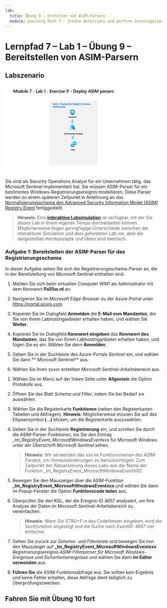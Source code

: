 ```yaml
---
lab:
  title: Übung 9 – Erstellen von ASIM-Parsern
  module: Learning Path 7 - Create detections and perform investigations using Microsoft Sentinel
---
```


# Lernpfad 7 – Lab 1 – Übung 9 – Bereitstellen von ASIM-Parsern

## Labszenario

![Übersicht über Lab.](../Media/SC-200-Lab_Diagrams_Mod7_L1_Ex9.png)

Sie sind als Security Operations Analyst für ein Unternehmen tätig, das Microsoft Sentinel implementiert hat. Sie müssen ASIM-Parser für ein bestimmtes Windows-Registrierungsereignis modellieren. Diese Parser werden zu einem späteren Zeitpunkt in Anlehnung an das [Normalisierungsschema des Advanced Security Information Model (ASIM) Registry Event](https://docs.microsoft.com/en-us/azure/sentinel/registry-event-normalization-schema) fertiggestellt.

>**Hinweis:** Eine **[interaktive Labsimulation](https://mslabs.cloudguides.com/guides/SC-200%20Lab%20Simulation%20-%20Create%20Advanced%20Security%20Information%20Model%20Parsers)** ist verfügbar, mit der Sie dieses Lab in Ihrem eigenen Tempo durcharbeiten können. Möglicherweise liegen geringfügige Unterschiede zwischen der interaktiven Simulation und dem gehosteten Lab vor, aber die dargestellten Kernkonzepte und Ideen sind identisch. 

### Aufgabe 1: Bereitstellen der ASIM-Parser für das Registrierungsschema

In dieser Aufgabe sehen Sie sich die Registrierungsschema-Parser an, die in der Bereitstellung von Microsoft Sentinel enthalten sind.

1. Melden Sie sich beim virtuellen Computer WIN1 als Administrator mit dem Kennwort **Pa55w.rd** an.  

1. Navigieren Sie im Microsoft Edge-Browser zu der Azure-Portal unter https://portal.azure.com.

1. Kopieren Sie im Dialogfeld **Anmelden** die **E-Mail vom Mandanten**, die Sie von Ihrem Labhostinganbieter erhalten haben, und wählen Sie **Weiter**.

1. Kopieren Sie im Dialogfeld **Kennwort eingeben** das **Kennwort des Mandanten**, das Sie von Ihrem Labhostinganbieter erhalten haben, und fügen Sie es ein. Wählen Sie dann **Anmelden**.

1. Geben Sie in der Suchleiste des Azure-Portals *Sentinel* ein, und wählen Sie dann ** Microsoft Sentinel** aus.

1. Wählen Sie Ihren zuvor erstellten Microsoft Sentinel-Arbeitsbereich aus.

<!--- 1. In the Edge browser, open a new tab (Ctrl+T) and navigate to the Microsoft Sentinel GitHub ASIM page <https://github.com/Azure/Azure-Sentinel/tree/master/ASIM>.

 1. On the right pane, select the **Onboard community content** link. This will open a new tab in the Edge Browser for Microsoft Sentinel GitHub content. **Hint:** You might need to scroll right to see the link. Alternatively, follow this link instead: [Microsoft Sentinel on GitHub](https://github.com/Azure/Azure-Sentinel).

    >**Note:** In the **ASIM** folder you can deploy templates that contain all ASIM parsers, but we will only focus on the Registry Schema.

<!--- 1. Scroll down and next to **Registry Event**, select the **Deploy to Azure** button.

1. For *Resource Group*, select **RG-Defender** where your Sentinel workspace resides.

1. For *Workspace*, type your Sentinel workspace name, like *uniquenameDefender*.

1. Leave the other default values and select **Review + create**.

1. Select **Create** to deploy the template. Notice the Names of the different resources. 

1. After the deployment completes return to the *Microsoft Sentinel* tab. --->

1. Wählen Sie im Menü auf der linken Seite unter **Allgemein** die Option *Protokolle* aus.

1. Öffnen Sie das Blatt *Schema und Filter*, indem Sie bei Bedarf **>>** auswählen.

1. Wählen Sie die Registerkarte **Funktionen** (neben den Registerkarten Tabellen und Abfragen). **Hinweis:** Möglicherweise müssen Sie auf das Ellipsensymbol **(...)** klicken, um die Registerkarte auszuwählen.

1. Geben Sie in der *Suchleiste* **Registrierung** ein, und scrollen Sie durch die ASIM-Parser-Funktionen, bis Sie den Eintrag *_Im_RegistryEvent_MicrosoftWindowsEventxxx* für Microsoft Windows unter der Überschrift *Microsoft Sentinel* sehen.

    >**Hinweis:** Wir verwenden das xxx im Funktionsnamen des ASIM-Parsers, um Versionsänderungen zu berücksichtigen. Zum Zeitpunkt der Aktualisierung dieses Labs war der Name der Funktion _Im_RegistryEvent_MicrosoftWindowsEvent*V02*.

1. Bewegen Sie den Mauszeiger über die ASIM-Funktion **_Im_RegistryEvent_MicrosoftWindowsEventxxx** und wählen Sie dann im Popup-Fenster die Option **Funktionscode laden** aus.

1. Überprüfen Sie den KQL, der die Ereignis-ID 4657 analysiert, um Ihre Analyse der Daten im Microsoft Sentinel-Arbeitsbereich zu vereinfachen.

    >**Hinweis:** Wenn Sie STRG+F in das Codefenster eingeben, wird die *Suchfunktion* angezeigt und die Suche nach *EventID: 4657* viel einfacher.

1. Gehen Sie zurück zur *Schema- und Filterleiste* und bewegen Sie nun den Mauszeiger auf **_Im_RegistryEvent_MicrosoftWindowsEventxxx** *Registrierungsereignis ASIM-Filterparser für Microsoft Windows-Ereignisse und Sicherheitsereignisse* und wählen Sie dann **Im Editor verwenden** aus.

1. **Führen Sie** die ASIM-Funktionsabfrage aus. Sie sollten kein Ergebnis und keine Fehler erhalten, diese Abfrage dient lediglich zu Überprüfungszwecken.

## Fahren Sie mit Übung 10 fort